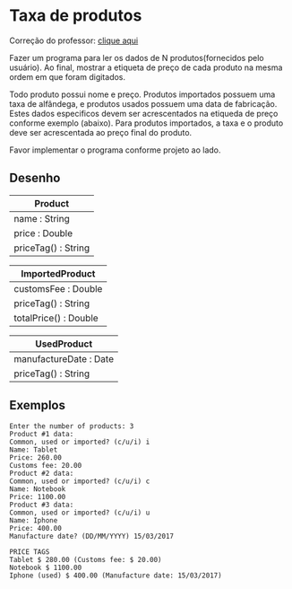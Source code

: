 
# Taxa de produtos

Correção do professor: [clique aqui](https://github.com/acenelio/inheritance5-java)

Fazer um programa para ler os dados de N produtos(fornecidos pelo usuário). Ao final, mostrar a etiqueta de preço de cada produto na mesma ordem em que foram digitados.

Todo produto possui nome e preço. Produtos importados possuem uma taxa de alfândega, e produtos usados possuem uma data de fabricação. Estes dados especificos devem ser acrescentados na etiqueda de preço conforme exemplo (abaixo). Para produtos importados, a taxa e o produto deve ser acrescentada ao preço final do produto.

Favor implementar o programa conforme projeto ao lado.

## Desenho

| Product |
|---|
| name : String |
| price : Double |
| priceTag() : String |

| ImportedProduct |
|---|
| customsFee : Double |
| priceTag() : String |
| totalPrice() : Double |

| UsedProduct |
|---|
| manufactureDate : Date |
| priceTag() : String |

## Exemplos

```shell
Enter the number of products: 3
Product #1 data:
Common, used or imported? (c/u/i) i
Name: Tablet
Price: 260.00
Customs fee: 20.00
Product #2 data:
Common, used or imported? (c/u/i) c
Name: Notebook
Price: 1100.00
Product #3 data:
Common, used or imported? (c/u/i) u
Name: Iphone
Price: 400.00
Manufacture date? (DD/MM/YYYY) 15/03/2017

PRICE TAGS
Tablet $ 280.00 (Customs fee: $ 20.00)
Notebook $ 1100.00
Iphone (used) $ 400.00 (Manufacture date: 15/03/2017)
```
